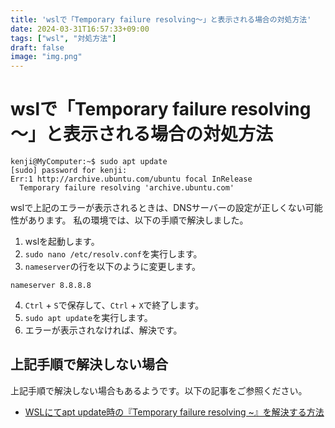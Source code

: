 ```yaml
---
title: 'wslで「Temporary failure resolving～」と表示される場合の対処方法'
date: 2024-03-31T16:57:33+09:00
tags: ["wsl", "対処方法"]
draft: false
image: "img.png"
---
```


# wslで「Temporary failure resolving～」と表示される場合の対処方法

```
kenji@MyComputer:~$ sudo apt update
[sudo] password for kenji:
Err:1 http://archive.ubuntu.com/ubuntu focal InRelease
  Temporary failure resolving 'archive.ubuntu.com'
```

wslで上記のエラーが表示されるときは、DNSサーバーの設定が正しくない可能性があります。
私の環境では、以下の手順で解決しました。

1. wslを起動します。
2. `sudo nano /etc/resolv.conf`を実行します。
3. `nameserver`の行を以下のように変更します。
```
nameserver 8.8.8.8
```
4. `Ctrl` + `S`で保存して、`Ctrl` + `X`で終了します。
5. `sudo apt update`を実行します。
6. エラーが表示されなければ、解決です。

## 上記手順で解決しない場合

上記手順で解決しない場合もあるようです。以下の記事をご参照ください。

- [WSLにてapt update時の『Temporary failure resolving ~』を解決する方法](https://qiita.com/ryosukeYamazaki/items/c04ec3ff78aac6eb8d26)

